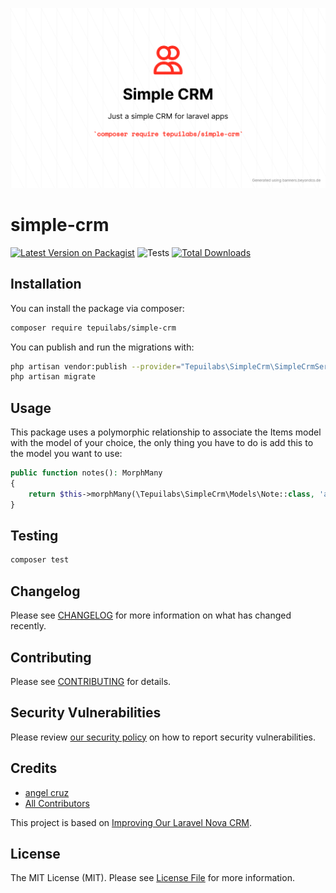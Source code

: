 <p align="center">
	<img src="simple-crm.png" width="1028">
</p>

# simple-crm

[![Latest Version on Packagist](https://img.shields.io/packagist/v/tepuilabs/simple-crm.svg?style=flat-square)](https://packagist.org/packages/tepuilabs/simple-crm)
![Tests](https://github.com/TepuiLABS/simple-crm/workflows/Tests/badge.svg)
[![Total Downloads](https://img.shields.io/packagist/dt/tepuilabs/simple-crm.svg?style=flat-square)](https://packagist.org/packages/tepuilabs/simple-crm)


## Installation

You can install the package via composer:

```bash
composer require tepuilabs/simple-crm
```

You can publish and run the migrations with:

```bash
php artisan vendor:publish --provider="Tepuilabs\SimpleCrm\SimpleCrmServiceProvider" --tag="simple-crm-migrations"
php artisan migrate
```

## Usage

This package uses a polymorphic relationship to associate the Items model with the model of your choice, the only thing you have to do is add this to the model you want to use:

```php
public function notes(): MorphMany
{
    return $this->morphMany(\Tepuilabs\SimpleCrm\Models\Note::class, 'author');
}
```

## Testing

```bash
composer test
```

## Changelog

Please see [CHANGELOG](CHANGELOG.md) for more information on what has changed recently.

## Contributing

Please see [CONTRIBUTING](.github/CONTRIBUTING.md) for details.

## Security Vulnerabilities

Please review [our security policy](../../security/policy) on how to report security vulnerabilities.

## Credits

- [angel cruz](https://github.com/abr4xas)
- [All Contributors](../../contributors)

This project is based on <a href="https://www.nick-basile.com/blog/post/improving-our-laravel-nova-crm/" target="_blank">Improving Our Laravel Nova CRM</a>.

## License

The MIT License (MIT). Please see [License File](LICENSE.md) for more information.
